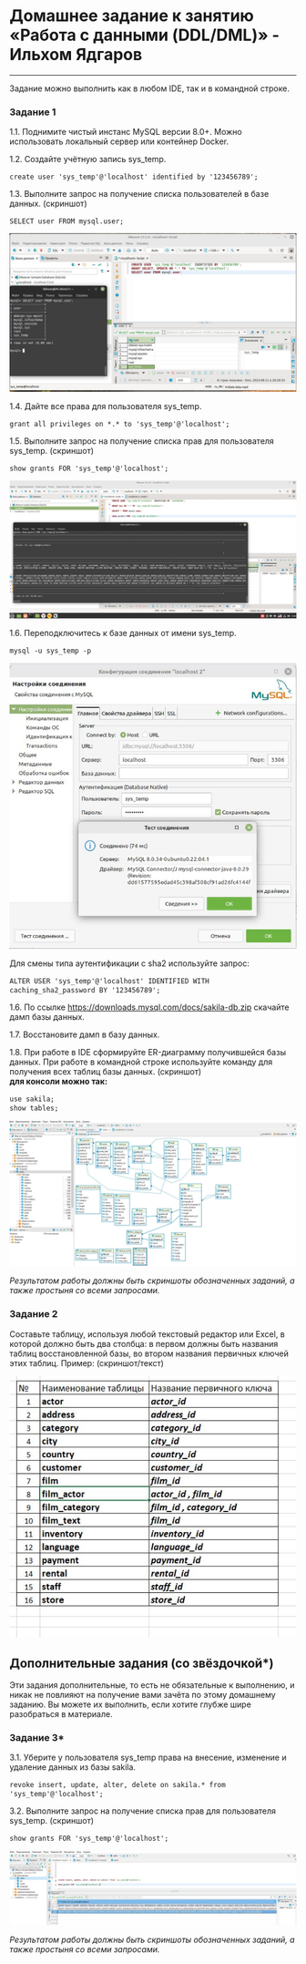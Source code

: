 # Домашнее задание к занятию «Работа с данными (DDL/DML)» - Ильхом Ядгаров

---

Задание можно выполнить как в любом IDE, так и в командной строке.

### Задание 1
1.1. Поднимите чистый инстанс MySQL версии 8.0+. Можно использовать локальный сервер или контейнер Docker.

1.2. Создайте учётную запись sys_temp.  
```
create user 'sys_temp'@'localhost' identified by '123456789';
```

1.3. Выполните запрос на получение списка пользователей в базе данных. (скриншот)
```
SELECT user FROM mysql.user;
```

![alt md12-dz2-img1.JPG](/img/md12-dz2-img1.JPG)

1.4. Дайте все права для пользователя sys_temp. 

```
grant all privileges on *.* to 'sys_temp'@'localhost';
```

1.5. Выполните запрос на получение списка прав для пользователя sys_temp. (скриншот)

```
show grants FOR 'sys_temp'@'localhost';
```

![alt md12-dz2-img2.JPG](/img/md12-dz2-img2.JPG)

1.6. Переподключитесь к базе данных от имени sys_temp.  

```
mysql -u sys_temp -p
```
![alt md12-dz2-img3.JPG](/img/md12-dz2-img3.JPG)  

Для смены типа аутентификации с sha2 используйте запрос: 
```
ALTER USER 'sys_temp'@'localhost' IDENTIFIED WITH caching_sha2_password BY '123456789';
```
1.6. По ссылке https://downloads.mysql.com/docs/sakila-db.zip скачайте дамп базы данных.

1.7. Восстановите дамп в базу данных.

1.8. При работе в IDE сформируйте ER-диаграмму получившейся базы данных. При работе в командной строке используйте команду для получения всех таблиц базы данных. (скриншот)  
**для консоли можно так:**
```
use sakila;
show tables;
```
![alt md12-dz2-img4.JPG](/img/md12-dz2-img4.JPG)


*Результатом работы должны быть скриншоты обозначенных заданий, а также простыня со всеми запросами.*


### Задание 2
Составьте таблицу, используя любой текстовый редактор или Excel, в которой должно быть два столбца: в первом должны быть названия таблиц восстановленной базы, во втором названия первичных ключей этих таблиц. Пример: (скриншот/текст)

![alt md12-dz2-img5.JPG](/img/md12-dz2-img5.JPG)


## Дополнительные задания (со звёздочкой*)
Эти задания дополнительные, то есть не обязательные к выполнению, и никак не повлияют на получение вами зачёта по этому домашнему заданию. Вы можете их выполнить, если хотите глубже шире разобраться в материале.

### Задание 3*
3.1. Уберите у пользователя sys_temp права на внесение, изменение и удаление данных из базы sakila.
```
revoke insert, update, alter, delete on sakila.* from 'sys_temp'@'localhost';
```


3.2. Выполните запрос на получение списка прав для пользователя sys_temp. (скриншот)
```
show grants FOR 'sys_temp'@'localhost';
```  
![alt md12-dz2-img6.JPG](/img/md12-dz2-img6.JPG)  

*Результатом работы должны быть скриншоты обозначенных заданий, а также простыня со всеми запросами.*
